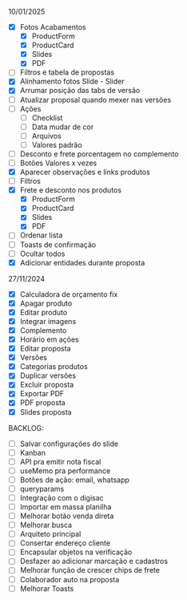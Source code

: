 10/01/2025

- [x] Fotos Acabamentos
  - [x] ProductForm
  - [x] ProductCard
  - [x] Slides
  - [x] PDF
- [ ] Filtros e tabela de propostas
- [x] Alinhamento fotos Slide - Slider
- [x] Arrumar posição das tabs de versão
- [ ] Atualizar proposal quando mexer nas versões
- [ ] Ações
  - [ ] Checklist
  - [ ] Data mudar de cor
  - [ ] Arquivos
  - [ ] Valores padrão
- [ ] Desconto e frete porcentagem no complemento
- [ ] Botões Valores x vezes
- [x] Aparecer observações e links produtos
- [ ] Filtros
- [x] Frete e desconto nos produtos
  - [x] ProductForm
  - [x] ProductCard
  - [x] Slides
  - [x] PDF
- [ ] Ordenar lista
- [ ] Toasts de confirmação
- [ ] Ocultar todos
- [x] Adicionar entidades durante proposta

27/11/2024

- [x] Calculadora de orçamento fix
- [x] Apagar produto
- [x] Editar produto
- [x] Integrar imagens
- [x] Complemento
- [x] Horário em ações
- [x] Editar proposta
- [x] Versões
- [x] Categorias produtos
- [x] Duplicar versões
- [x] Excluir proposta
- [x] Exportar PDF
- [x] PDF proposta
- [x] Slides proposta

BACKLOG:
- [ ] Salvar configurações do slide
- [ ] Kanban
- [ ] API pra emitir nota fiscal
- [ ] useMemo pra performance
- [ ] Botões de ação: email, whatsapp
- [ ] queryparams
- [ ] Integração com o digisac
- [ ] Importar em massa planilha
- [ ] Melhorar botão venda direta
- [ ] Melhorar busca
- [ ] Arquiteto principal
- [ ] Consertar endereço cliente
- [ ] Encapsular objetos na verificação
- [ ] Desfazer ao adicionar marcação e cadastros
- [ ] Melhorar função de crescer chips de frete
- [ ] Colaborador auto na proposta
- [ ] Melhorar Toasts
